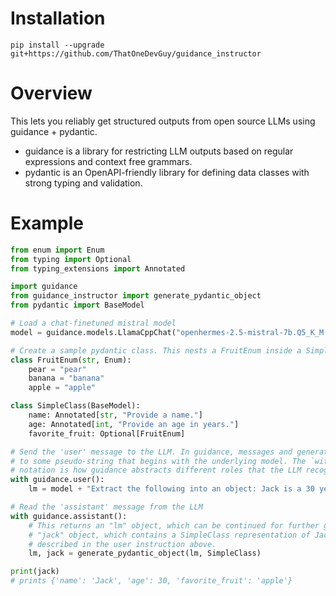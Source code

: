 # Installation
`pip install --upgrade git+https://github.com/ThatOneDevGuy/guidance_instructor`

# Overview
This lets you reliably get structured outputs from open source LLMs using guidance + pydantic.
- guidance is a library for restricting LLM outputs based on regular expressions and context free grammars.
- pydantic is an OpenAPI-friendly library for defining data classes with strong typing and validation.

# Example
```python
from enum import Enum
from typing import Optional
from typing_extensions import Annotated

import guidance
from guidance_instructor import generate_pydantic_object
from pydantic import BaseModel

# Load a chat-finetuned mistral model
model = guidance.models.LlamaCppChat("openhermes-2.5-mistral-7b.Q5_K_M.gguf")

# Create a sample pydantic class. This nests a FruitEnum inside a SimpleClass.
class FruitEnum(str, Enum):
    pear = "pear"
    banana = "banana"
    apple = "apple"

class SimpleClass(BaseModel):
    name: Annotated[str, "Provide a name."]
    age: Annotated[int, "Provide an age in years."]
    favorite_fruit: Optional[FruitEnum]

# Send the 'user' message to the LLM. In guidance, messages and generations get appended
# to some pseudo-string that begins with the underlying model. The `with guidance.user()`
# notation is how guidance abstracts different roles that the LLM recognizes.
with guidance.user():
    lm = model + "Extract the following into an object: Jack is a 30 year old dude that loves apples."

# Read the 'assistant' message from the LLM
with guidance.assistant():
    # This returns an "lm" object, which can be continued for further generations, plus a
    # "jack" object, which contains a SimpleClass representation of Jack's information as
    # described in the user instruction above.
    lm, jack = generate_pydantic_object(lm, SimpleClass)

print(jack)
# prints {'name': 'Jack', 'age': 30, 'favorite_fruit': 'apple'}
```
